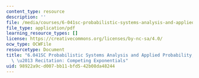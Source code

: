 ```yaml
---
content_type: resource
description: ''
file: /media/courses/6-041sc-probabilistic-systems-analysis-and-applied-probability-fall-2013/98922a9cd007bb11bfd542b08da48244_MIT6_041SCF13_Competing_Exponentials_300k.pdf
file_type: application/pdf
learning_resource_types: []
license: https://creativecommons.org/licenses/by-nc-sa/4.0/
ocw_type: OCWFile
resourcetype: Document
title: "6.041SC Probabilistic Systems Analysis and Applied Probability, Fall 2013Transcript\
  \ \u2013 Recitation: Competing Exponentials"
uid: 98922a9c-d007-bb11-bfd5-42b08da48244
---
```

